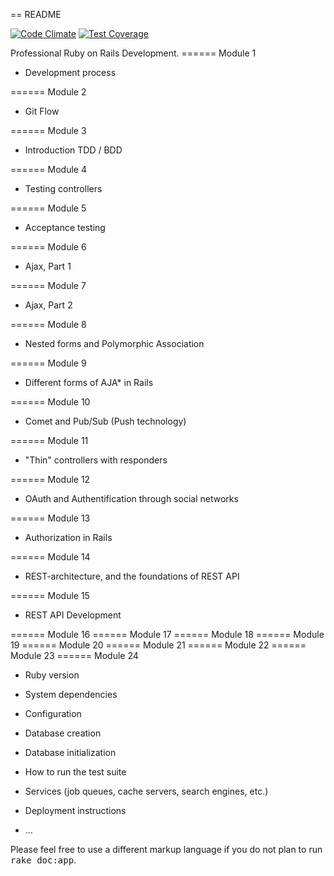 == README

[![Code Climate](https://codeclimate.com/github/BadAllOff/stackoverflow_clone/badges/gpa.svg)](https://codeclimate.com/github/BadAllOff/stackoverflow_clone)
[![Test Coverage](https://codeclimate.com/github/BadAllOff/stackoverflow_clone/badges/coverage.svg)](https://codeclimate.com/github/BadAllOff/stackoverflow_clone/coverage)


Professional Ruby on Rails Development.
====== Module 1
* Development process

====== Module 2
* Git Flow

====== Module 3
* Introduction TDD / BDD

====== Module 4
* Testing controllers

====== Module 5
* Acceptance testing

====== Module 6
* Ajax, Part 1

====== Module 7
* Ajax, Part 2

====== Module 8
* Nested forms and Polymorphic Association

====== Module 9
* Different forms of AJA* in Rails

====== Module 10
* Comet and Pub/Sub (Push technology)

====== Module 11
* "Thin" controllers with responders

====== Module 12
* OAuth and Authentification through social networks

====== Module 13
* Authorization in Rails

====== Module 14
* REST-architecture, and the foundations of REST API

====== Module 15
* REST API Development

====== Module 16
====== Module 17
====== Module 18
====== Module 19
====== Module 20
====== Module 21
====== Module 22
====== Module 23
====== Module 24



* Ruby version

* System dependencies

* Configuration

* Database creation

* Database initialization

* How to run the test suite

* Services (job queues, cache servers, search engines, etc.)

* Deployment instructions

* ...


Please feel free to use a different markup language if you do not plan to run
<tt>rake doc:app</tt>.
